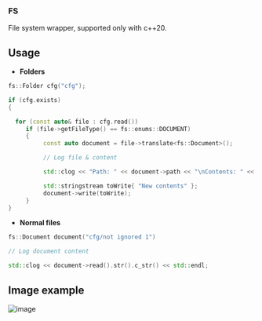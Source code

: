 ### FS
File system wrapper, supported only with c++20.

## Usage

* **Folders**
```cpp
fs::Folder cfg("cfg");

if (cfg.exists)
{

  for (const auto& file : cfg.read())
     if (file->getFileType() == fs::enums::DOCUMENT)
     {
          const auto document = file->translate<fs::Document>();

          // Log file & content

          std::clog << "Path: " << document->path << "\nContents: " << document->read().str().c_str() << std::endl;

          std::stringstream toWrite{ "New contents" };
          document->write(toWrite);
     }
}
```

* **Normal files**
```cpp
fs::Document document("cfg/not ignored 1")

// Log document content

std::clog << document->read().str().c_str() << std::endl;
```

## Image example
![image](https://user-images.githubusercontent.com/106443697/199407090-a12f4f1b-6599-4e5e-913a-0d2696478af0.png)
